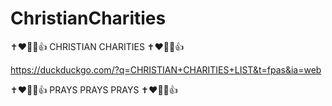 # ChristianCharities

✝️❤️🥰🙏👍 CHRISTIAN CHARITIES ✝️❤️🥰🙏👍

https://duckduckgo.com/?q=CHRISTIAN+CHARITIES+LIST&t=fpas&ia=web

✝️❤️🥰🙏👍 PRAYS PRAYS PRAYS ✝️❤️🥰🙏👍
